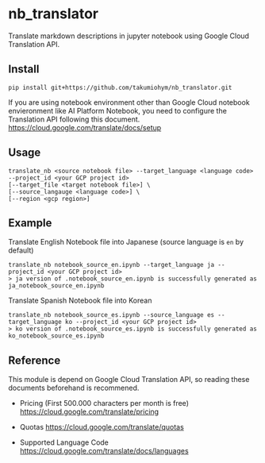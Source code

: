 nb_translator
===========

Translate markdown descriptions in jupyter notebook using Google Cloud Translation API.

Install
-------

```
pip install git+https://github.com/takumiohym/nb_translator.git
```

If you are using notebook environment other than Google Cloud notebook envieronment like AI Platform Notebook, you need to configure the Translation API following this document.
https://cloud.google.com/translate/docs/setup


Usage
-----

```
translate_nb <source notebook file> --target_language <language code> --project_id <your GCP project id>
[--target_file <target notebook file>] \
[--source_langauge <language code>] \
[--region <gcp region>]
```

Example
-----

Translate English Notebook file into Japanese (source language is `en` by default)

```
translate_nb notebook_source_en.ipynb --target_language ja --project_id <your GCP project id>
> ja version of .notebook_source_en.ipynb is successfully generated as ja_notebook_source_en.ipynb
```

Translate Spanish Notebook file into Korean


```
translate_nb notebook_source_es.ipynb --source_language es --target_language ko --project_id <your GCP project id>
> ko version of .notebook_source_es.ipynb is successfully generated as ko_notebook_source_es.ipynb
```

Reference
-----

This module is depend on Google Cloud Translation API, so reading these documents beforehand is recommened.

- Pricing (First 500.000 characters per month is free)
https://cloud.google.com/translate/pricing

- Quotas
https://cloud.google.com/translate/quotas

- Supported Language Code
https://cloud.google.com/translate/docs/languages